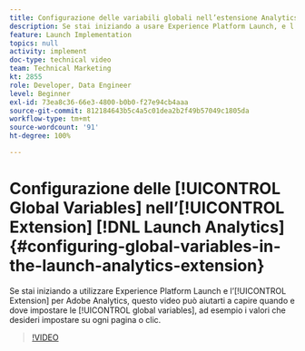 ```yaml
---
title: Configurazione delle variabili globali nell’estensione Analytics di Launch
description: Se stai iniziando a usare Experience Platform Launch, e l’estensione Adobe Analytics, questo video ti aiuta a capire quando e dove impostare le variabili globali, ovvero i valori che desideri impostare su ogni pagina o clic.
feature: Launch Implementation
topics: null
activity: implement
doc-type: technical video
team: Technical Marketing
kt: 2855
role: Developer, Data Engineer
level: Beginner
exl-id: 73ea8c36-66e3-4800-b0b0-f27e94cb4aaa
source-git-commit: 812184643b5c4a5c01dea2b2f49b57049c1805da
workflow-type: tm+mt
source-wordcount: '91'
ht-degree: 100%

---
```


# Configurazione delle [!UICONTROL Global Variables] nell’[!UICONTROL Extension] [!DNL Launch Analytics] {#configuring-global-variables-in-the-launch-analytics-extension}

Se stai iniziando a utilizzare Experience Platform Launch e l’[!UICONTROL Extension] per Adobe Analytics, questo video può aiutarti a capire quando e dove impostare le [!UICONTROL global variables], ad esempio i valori che desideri impostare su ogni pagina o clic.

>[!VIDEO](https://video.tv.adobe.com/v/27181/?quality=12&learn=on)

